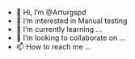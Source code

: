 - 👋 Hi, I’m @Arturgspd
- 👀 I’m interested in Manual testing
- 🌱 I’m currently learning ...
- 💞️ I’m looking to collaborate on ...
- 📫 How to reach me ...

<!---
Arturgspd/Arturgspd is a ✨ special ✨ repository because its `README.md` (this file) appears on your GitHub profile.
You can click the Preview link to take a look at your changes.
--->
